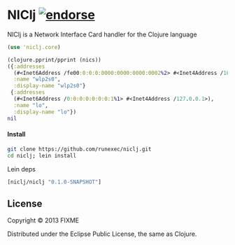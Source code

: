 # NIClj [![endorse](https://api.coderwall.com/runexec/endorsecount.png)](https://coderwall.com/runexec)

NIClj is a Network Interface Card handler for the Clojure language

```clojure
(use 'niclj.core)

(clojure.pprint/pprint (nics))     
({:addresses     
  (#<Inet6Address /fe00:0:0:0:0000:0000:0000:0002%2> #<Inet4Address /10.0.0.102>),
  :name "wlp2s0", 
  :display-name "wlp2s0"}        
 {:addresses      
  (#<Inet6Address /0:0:0:0:0:0:0:1%1> #<Inet4Address /127.0.0.1>),            
  :name "lo",     
  :display-name "lo"})  
nil   
```
#### Install

```bash
git clone https://github.com/runexec/niclj.git
cd niclj; lein install
```

Lein deps

```clojure
[niclj/niclj "0.1.0-SNAPSHOT"]
```

## License

Copyright © 2013 FIXME

Distributed under the Eclipse Public License, the same as Clojure.
